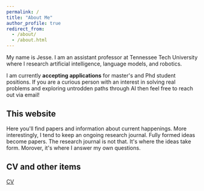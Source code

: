 ```yaml
---
permalink: /
title: "About Me"
author_profile: true
redirect_from: 
  - /about/
  - /about.html
---
```




My name is Jesse. I am an assistant professor at Tennessee Tech University where I research artificial intelligence, language models, and robotics. 

I am currently **accepting applications** for master's and Phd student positions. If you are a curious person with an interest in solving real problems and exploring untrodden paths through AI then feel free to reach out via email! 

This website
------
Here you'll find papers and information about current happenings. More interestingly, I tend to keep an ongoing research journal. Fully formed ideas become papers. The research journal is not that. It's where the ideas take form. Morover, it's where I answer my own questions.


CV and other items
------

[CV](https://github.com/JesseTNRoberts/JesseTNRoberts.github.io/blob/master/files/CV.pdf)
